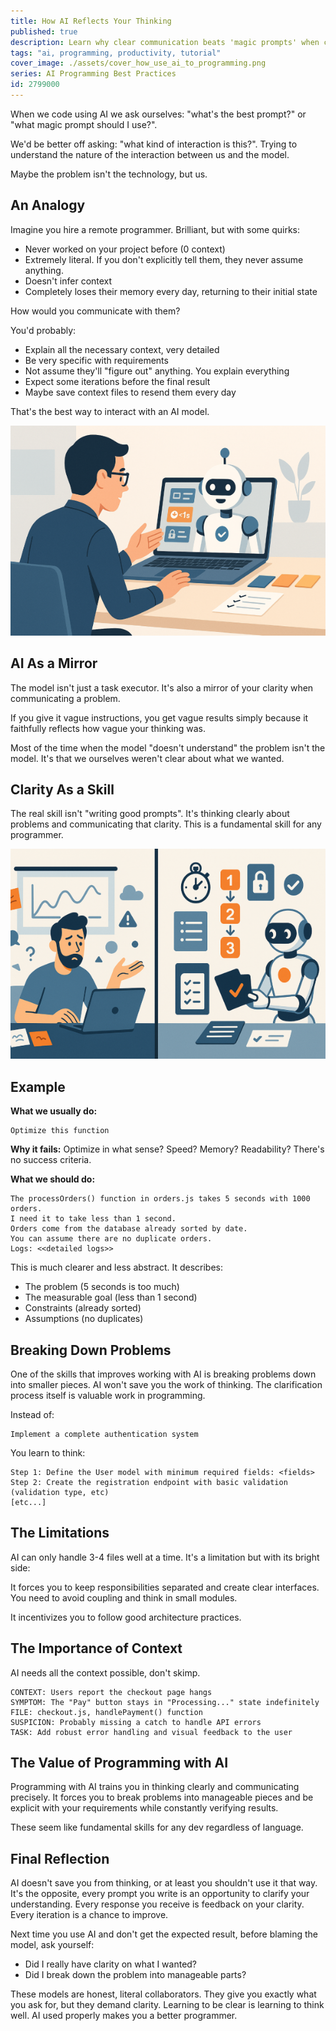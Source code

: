 ```yaml
---
title: How AI Reflects Your Thinking
published: true
description: Learn why clear communication beats 'magic prompts' when coding with AI. Discover how treating AI as a literal collaborator improves your programming skills.
tags: "ai, programming, productivity, tutorial"
cover_image: ./assets/cover_how_use_ai_to_programming.png
series: AI Programming Best Practices
id: 2799000
---
```


When we code using AI we ask ourselves: "what's the best prompt?" or "what magic prompt should I use?".

We'd be better off asking: "what kind of interaction is this?". Trying to understand the nature of the interaction between us and the model.

Maybe the problem isn't the technology, but us.

## An Analogy

Imagine you hire a remote programmer. Brilliant, but with some quirks:

- Never worked on your project before (0 context)
- Extremely literal. If you don't explicitly tell them, they never assume anything.
- Doesn't infer context
- Completely loses their memory every day, returning to their initial state

How would you communicate with them?

You'd probably:

- Explain all the necessary context, very detailed
- Be very specific with requirements
- Not assume they'll "figure out" anything. You explain everything
- Expect some iterations before the final result
- Maybe save context files to resend them every day

That's the best way to interact with an AI model.

![Communicating with AI requires the same clarity as working with a remote programmer](./assets/how_use_ai_to_programming_1.png)

## AI As a Mirror

The model isn't just a task executor. It's also a mirror of your clarity when communicating a problem.

If you give it vague instructions, you get vague results simply because it faithfully reflects how vague your thinking was.

Most of the time when the model "doesn't understand" the problem isn't the model. It's that we ourselves weren't clear about what we wanted.

## Clarity As a Skill

The real skill isn't "writing good prompts". It's thinking clearly about problems and communicating that clarity. This is a fundamental skill for any programmer.

![Vague thinking leads to vague results, while clear communication produces precise outcomes](./assets/how_use_ai_to_programming_2.png)

## Example

**What we usually do:**

```plaintext
Optimize this function
```

**Why it fails:** Optimize in what sense? Speed? Memory? Readability? There's no success criteria.

**What we should do:**

```plaintext
The processOrders() function in orders.js takes 5 seconds with 1000 orders.
I need it to take less than 1 second.
Orders come from the database already sorted by date.
You can assume there are no duplicate orders.
Logs: <<detailed logs>>
```

This is much clearer and less abstract. It describes:

- The problem (5 seconds is too much)
- The measurable goal (less than 1 second)
- Constraints (already sorted)
- Assumptions (no duplicates)

## Breaking Down Problems

One of the skills that improves working with AI is breaking problems down into smaller pieces. AI won't save you the work of thinking. The clarification process itself is valuable work in programming.

Instead of:

```plaintext
Implement a complete authentication system
```

You learn to think:

```plaintext
Step 1: Define the User model with minimum required fields: <fields>
Step 2: Create the registration endpoint with basic validation (validation type, etc)
[etc...]
```

## The Limitations

AI can only handle 3-4 files well at a time. It's a limitation but with its bright side:

It forces you to keep responsibilities separated and create clear interfaces. You need to avoid coupling and think in small modules.

It incentivizes you to follow good architecture practices.

## The Importance of Context

AI needs all the context possible, don't skimp.

```plaintext
CONTEXT: Users report the checkout page hangs
SYMPTOM: The "Pay" button stays in "Processing..." state indefinitely
FILE: checkout.js, handlePayment() function
SUSPICION: Probably missing a catch to handle API errors
TASK: Add robust error handling and visual feedback to the user
```

## The Value of Programming with AI

Programming with AI trains you in thinking clearly and communicating precisely. It forces you to break problems into manageable pieces and be explicit with your requirements while constantly verifying results.

These seem like fundamental skills for any dev regardless of language.

## Final Reflection

AI doesn't save you from thinking, or at least you shouldn't use it that way. It's the opposite, every prompt you write is an opportunity to clarify your understanding. Every response you receive is feedback on your clarity. Every iteration is a chance to improve.

Next time you use AI and don't get the expected result, before blaming the model, ask yourself:

- Did I really have clarity on what I wanted?
- Did I break down the problem into manageable parts?

These models are honest, literal collaborators. They give you exactly what you ask for, but they demand clarity. Learning to be clear is learning to think well. AI used properly makes you a better programmer.

